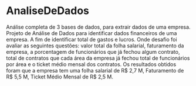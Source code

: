 # AnaliseDeDados
Análise completa de 3 bases de dados, para extrair dados de uma empresa.
Projeto de Análise de Dados para identificar dados financeiros de uma empresa. A fim de identificar total de gastos e lucros. Onde desafio foi avaliar as seguintes questões: valor total da folha salarial, faturamento da empresa,  a porcentagem de funcionários que já fechou algum contrato, total de contratos que cada área da empresa já fechou total de funcionários por área e o ticket médio mensal dos contratos. Os resultados obtidos foram que a empresa tem uma folha salarial de R$ 2,7 M, Faturamento de R$ 5,5 M, Ticket Médio Mensal de R$ 2,5 M.
